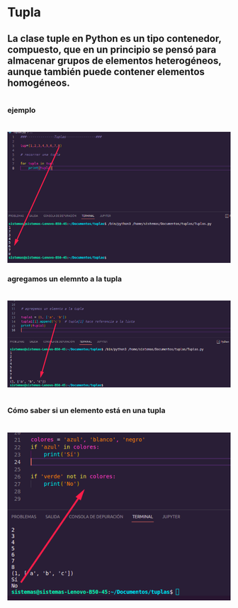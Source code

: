 # Tupla

## La clase tuple en Python es un tipo contenedor, compuesto, que en un principio se pensó para almacenar grupos de elementos heterogéneos, aunque también puede contener elementos homogéneos.
#
### ejemplo
#

![tupla1](tupla1.png 'tupla1')




### agregamos un elemnto a la tupla 

    

#



![tupla2](tupla2.png 'tupla2')

#
  
### Cómo saber si un elemento está en una tupla 
#

![tupla3](tuplas3.png 'tupla3')